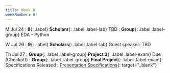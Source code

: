 ```yaml
---
title: Week 6
weekNumber: 6
---
```


M Jul 24
: **8**{: .label} **Scholars**{: .label .label-lab} TBD
: **Group**{: .label .label-group} EDA - Python

W Jul 26
: **9**{: .label} **Scholars**{: .label .label-lab} Guest speaker: TBD

Th Jul 27
: **Group**{: .label .label-group} **Project 3**{: .label .label-exam} Due (Checkoff)
: **Group**{: .label .label-group} **Final Project**{: .label .label-exam} Specifications Released
  : [Presentation Specifications]({{site.baseurl}}/rpd_project/#presentation-final-presentation){: target="_blank"}
